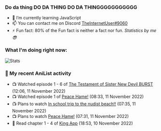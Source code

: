 ### Do da thing DO DA THING DO DA THINGGGGGGGGGGG

<!-- **TheInternetUser0/TheInternetUser0** is a ✨ _special_ ✨ repository because its `README.md` (this file) appears on your GitHub profile. -->


- 🌱 I’m currently learning JavaScript
- 📫 You can contact me on Discord [TheInternetUser#9060](https://discord.com/users/534117072796385300)
- ⚡ Fun fact: 80% of the Fun fact is neither a fact nor fun. _Statistics by me 😎_

### What I'm doing right now:
![Stats](https://discord.c99.nl/widget/theme-3/534117072796385300.png)

### 🌸 My recent AniList activity

<!-- ANILIST_ACTIVITY:start -->

-   📺 Watched episode 1 - 6 of [The Testament of Sister New Devil BURST](https://anilist.co/anime/21110) (12:06, 11 November 2022)
-   📺 Watched episode 1 of [Peace Hame!](https://anilist.co/anime/13057) (08:33, 11 November 2022)
-   📺 Plans to watch [In school trip to the nudist beach!!](https://anilist.co/anime/21668) (07:35, 11 November 2022)
-   📺 Plans to watch [Peace Hame!](https://anilist.co/anime/13057) (07:31, 11 November 2022)
-   📖 Read chapter 1 - 4 of [King App](https://anilist.co/manga/93058) (18:53, 10 November 2022)

<!-- ANILIST_ACTIVITY:end -->

